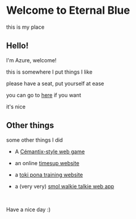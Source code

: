 # Welcome to Eternal Blue

this is my place

## Hello!

I'm Azure, welcome!

this is somewhere I put things I like

please have a seat, put yourself at ease

you can go to [here](things.md) if you want

it's nice


## Other things

some other things I did

- A [Cémantix-style web game](https://mantix.azureblue.me)

- an online [timesup website](https://kgbtimesup.vercel.app/)

- a [toki pona training website](https://miwilesona.pythonanywhere.com)

- a (very very) [smol walkie talkie web app](https://walkieapp.pythonanywhere.com/)


<br>

Have a nice day :)
